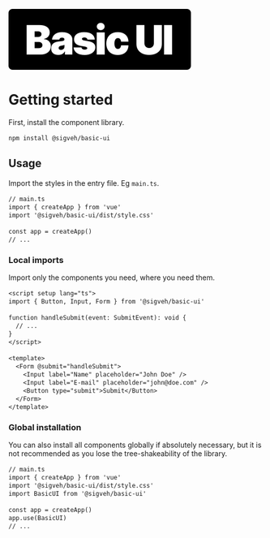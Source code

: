 ![Basic UI logo](./public/logo.svg)

# Getting started

First, install the component library.

```sh
npm install @sigveh/basic-ui
```

## Usage

Import the styles in the entry file. Eg `main.ts`.

```ts{3}
// main.ts
import { createApp } from 'vue'
import '@sigveh/basic-ui/dist/style.css'

const app = createApp()
// ...
```

### Local imports

Import only the components you need, where you need them.

```vue{2,10-14}
<script setup lang="ts">
import { Button, Input, Form } from '@sigveh/basic-ui'

function handleSubmit(event: SubmitEvent): void {
  // ...
}
</script>

<template>
  <Form @submit="handleSubmit">
    <Input label="Name" placeholder="John Doe" />
    <Input label="E-mail" placeholder="john@doe.com" />
    <Button type="submit">Submit</Button>
  </Form>
</template>
```

### Global installation

You can also install all components globally if absolutely necessary, but it is not recommended as you lose the tree-shakeability of the library.

```ts{4,7}
// main.ts
import { createApp } from 'vue'
import '@sigveh/basic-ui/dist/style.css'
import BasicUI from '@sigveh/basic-ui'

const app = createApp()
app.use(BasicUI)
// ...
```
